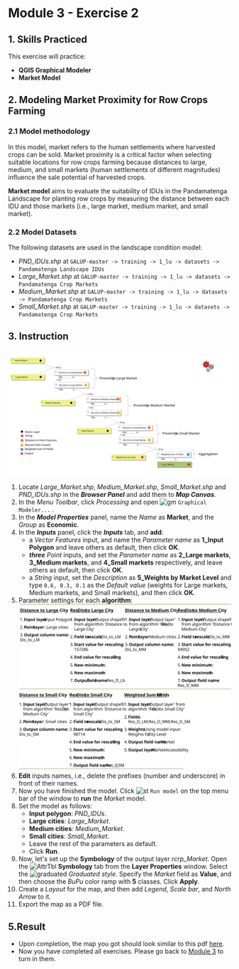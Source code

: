 # Module 3 - Exercise 2

## 1. Skills Practiced

This exercise will practice:

- **QGIS Graphical Modeler**
- **Market Model**

## 2. Modeling Market Proximity for Row Crops Farming

### 2.1 Model methodology

In this model, market refers to the human settlements where harvested crops
can be sold.
Market proximity is a critical factor when selecting suitable locations for
row crops farming because distances to large, medium, and small markets
(human settlements of different magnitudes) influence the sale potential of
harvested crops.

**Market model** aims to evaluate the suitability of IDUs in the Pandamatenga Landscape for planting row crops by measuring the distance between each IDU and
those markets (i.e., large market, medium market, and small market).

### 2.2 Model Datasets

The following datasets are used in the landscape condition model:

- _PND\_IDUs.shp_ at
  `GALUP-master -> training -> 1_lu -> datasets -> Pandamatenga Landscape IDUs`
- _Large\_Market.shp_ at
  `GALUP-master -> training -> 1_lu -> datasets -> Pandamatenga Crop Markets`
- _Medium\_Market.shp_ at
  `GALUP-master -> training -> 1_lu -> datasets -> Pandamatenga Crop Markets`
- _Small\_Market.shp_ at
  `GALUP-master -> training -> 1_lu -> datasets -> Pandamatenga Crop Markets`

## 3. Instruction

![marketmodelmap](../../../img/qgm/model/Market.svg)

1. Locate _Large\_Market.shp_, _Medium\_Market.shp_, _Small\_Market.shp_ and
   _PND\_IDUs.shp_ in the **_Browser Panel_** and add them to
   **_Map Canvas_**.
2. In the _Menu Toolbar_, click _Processing_ and open
   ![gm](../../../img/gui/icon/processingModel.svg) `Graphical Modeler...` .
3. In the **_Model Properties_** panel, name the _Name_ as **Market**, and
   the _Group_ as **Economic**.
4. In the **_Inputs_** panel, click the **_Inputs_** tab, and **add**:
   - a _Vector Features_ input, and name the _Parameter name_ as
     **1_Input Polygon** and leave others as default, then click **OK**.
   - ***three*** _Point_ inputs, and set the _Parameter name_ as
     **2_Large markets**, **3_Medium markets**, and **4_Small markets**
     respectively, and leave others as default, then click **OK**.
   - a _String_ input, set the _Description_ as
     **5_Weights by Market Level** and type `0.6, 0.3, 0.1` as the
     _Default value_ (weights for Large markets, Medium markets, and Small
     markets), and then click **OK**.
5. Parameter settings for each **algorithm**:<br>
   ![m1](../../../img/qgm/algtbl/m3_e2_market.svg)
6. **Edit** inputs names, i.e., delete the prefixes (number and underscore) in
   front of their names.
7. Now you have finished the model.
   Click ![st](../../../img/gui/icon/mActionStart.svg) `Run model`  on the top menu
   bar of the window to **run** the _Market_ model.
8. Set the model as follows:
   - **Input polygon**: _PND\_IDUs_.
   - **Large cities**: _Large\_Market_.
   - **Medium cities**: _Medium\_Market_.
   - **Small cities**: _Small\_Market_.
   - Leave the rest of the parameters as default.
   - Click **Run**.
9. Now, let's set up the **Symbology** of the output layer _rcrp\_Market_.
   Open the
   <img src="../../../img/gui/icon/symbology.svg" alt= "AttrTbl" width="20">
   **Symbology** tab from the **Layer Properties** window.
   Select the ![graduated](../../../img/gui/icon/rendererGraduatedSymbol.svg)
   *Graduated style*.
   Specify the _Market_ field as **Value**, and then choose the _BuPu_ color
   ramp with **5** classes.
   Click **Apply**.
10. Create a _Layout_ for the map, and then add _Legend_, _Scale bar_, and
    _North Arrow_ to it.
11. Export the map as a PDF file.

## 5.Result

- Upon completion, the map you got should look similar to this pdf
  [here](../pdf_maps/rcrp_MarketPND.pdf).
- Now you have completed all exercises. Please go back to
  [Module 3](https://github.com/mogaetkpp/GALUP/blob/master/training/1_lu/modules/module3.md#5-Exercises) to turn in them.
